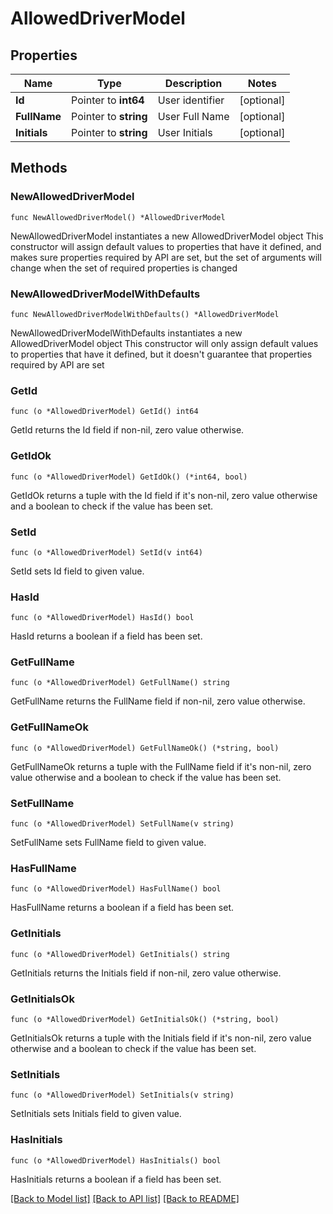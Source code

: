 # AllowedDriverModel

## Properties

Name | Type | Description | Notes
------------ | ------------- | ------------- | -------------
**Id** | Pointer to **int64** | User identifier | [optional] 
**FullName** | Pointer to **string** | User Full Name | [optional] 
**Initials** | Pointer to **string** | User Initials | [optional] 

## Methods

### NewAllowedDriverModel

`func NewAllowedDriverModel() *AllowedDriverModel`

NewAllowedDriverModel instantiates a new AllowedDriverModel object
This constructor will assign default values to properties that have it defined,
and makes sure properties required by API are set, but the set of arguments
will change when the set of required properties is changed

### NewAllowedDriverModelWithDefaults

`func NewAllowedDriverModelWithDefaults() *AllowedDriverModel`

NewAllowedDriverModelWithDefaults instantiates a new AllowedDriverModel object
This constructor will only assign default values to properties that have it defined,
but it doesn't guarantee that properties required by API are set

### GetId

`func (o *AllowedDriverModel) GetId() int64`

GetId returns the Id field if non-nil, zero value otherwise.

### GetIdOk

`func (o *AllowedDriverModel) GetIdOk() (*int64, bool)`

GetIdOk returns a tuple with the Id field if it's non-nil, zero value otherwise
and a boolean to check if the value has been set.

### SetId

`func (o *AllowedDriverModel) SetId(v int64)`

SetId sets Id field to given value.

### HasId

`func (o *AllowedDriverModel) HasId() bool`

HasId returns a boolean if a field has been set.

### GetFullName

`func (o *AllowedDriverModel) GetFullName() string`

GetFullName returns the FullName field if non-nil, zero value otherwise.

### GetFullNameOk

`func (o *AllowedDriverModel) GetFullNameOk() (*string, bool)`

GetFullNameOk returns a tuple with the FullName field if it's non-nil, zero value otherwise
and a boolean to check if the value has been set.

### SetFullName

`func (o *AllowedDriverModel) SetFullName(v string)`

SetFullName sets FullName field to given value.

### HasFullName

`func (o *AllowedDriverModel) HasFullName() bool`

HasFullName returns a boolean if a field has been set.

### GetInitials

`func (o *AllowedDriverModel) GetInitials() string`

GetInitials returns the Initials field if non-nil, zero value otherwise.

### GetInitialsOk

`func (o *AllowedDriverModel) GetInitialsOk() (*string, bool)`

GetInitialsOk returns a tuple with the Initials field if it's non-nil, zero value otherwise
and a boolean to check if the value has been set.

### SetInitials

`func (o *AllowedDriverModel) SetInitials(v string)`

SetInitials sets Initials field to given value.

### HasInitials

`func (o *AllowedDriverModel) HasInitials() bool`

HasInitials returns a boolean if a field has been set.


[[Back to Model list]](../README.md#documentation-for-models) [[Back to API list]](../README.md#documentation-for-api-endpoints) [[Back to README]](../README.md)


